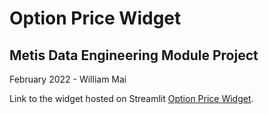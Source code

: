 # Option Price Widget
## Metis Data Engineering Module Project

February 2022 - William Mai

Link to the widget hosted on Streamlit [Option Price Widget](https://share.streamlit.io/zyzzyva1423/option_price_widget/main).
